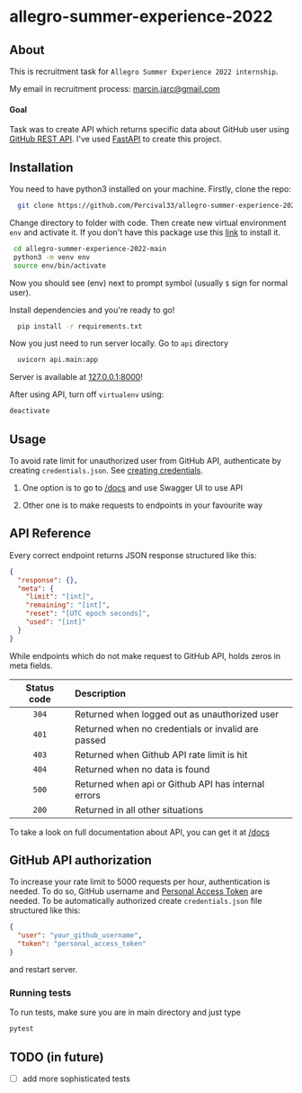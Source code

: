 # allegro-summer-experience-2022

## About

This is recruitment task for `Allegro Summer Experience 2022 internship`.

My email in recruitment process: [marcin.jarc@gmail.com](mailto:marcin.jarc@gmail.com)

#### Goal

Task was to create API which returns specific data about GitHub user using [GitHub REST API](https://docs.github.com/en/rest).
I've used [FastAPI](https://fastapi.tiangolo.com/) to create this project.

## Installation

You need to have python3 installed on your machine. Firstly, clone the repo:

```bash
  git clone https://github.com/Percival33/allegro-summer-experience-2022.git
```

Change directory to folder with code. Then create new virtual environment `env` and activate it. If you don't have this package use this [link](https://packaging.python.org/en/latest/guides/installing-using-pip-and-virtual-environments/) to install it.

```bash
 cd allegro-summer-experience-2022-main
 python3 -m venv env
 source env/bin/activate
```

Now you should see (env) next to prompt symbol (usually `$` sign for normal user).

Install dependencies and you're ready to go!

```bash
  pip install -r requirements.txt
```

Now you just need to run server locally. Go to `api` directory

```bash
  uvicorn api.main:app
```

Server is available at [127.0.0.1:8000](http://127.0.0.1:8000)!

After using API, turn off `virtualenv` using:

```bash
deactivate
```

## Usage

To avoid rate limit for unauthorized user from GitHub API, authenticate by creating `credentials.json`. See [creating credentials](#github-api-authorization).

1. One option is to go to [/docs](http://127.0.0.1:8000/docs) and use Swagger UI to use API

2. Other one is to make requests to endpoints in your favourite way

## API Reference

Every correct endpoint returns JSON response structured like this:

```json
{
  "response": {},
  "meta": {
    "limit": "[int]",
    "remaining": "[int]",
    "reset": "[UTC epoch seconds]",
    "used": "[int]"
  }
}
```

While endpoints which do not make request to GitHub API, holds zeros in meta fields.

| Status code | Description                                         |
|:-----------:|:----------------------------------------------------|
|    `304`    | Returned when logged out as unauthorized user       |
|    `401`    | Returned when no credentials or invalid are passed  |
|    `403`    | Returned when Github API rate limit is hit          |
|    `404`    | Returned when no data is found                      |
|    `500`    | Returned when api or Github API has internal errors |
|    `200`    | Returned in all other situations                    |

To take a look on full documentation about API, you can get it at [/docs](http://127.0.0.1:8000/docs)

## GitHub API authorization

To increase your rate limit to 5000 requests per hour, authentication is needed. To do so, GitHub username and [Personal Access Token](https://docs.github.com/en/authentication/keeping-your-account-and-data-secure/creating-a-personal-access-token) are needed. To be automatically authorized create `credentials.json` file structured like this:

```json
{
  "user": "your_github_username",
  "token": "personal_access_token"
}
```

and restart server.

### Running tests

To run tests, make sure you are in main directory and just type

```bash
pytest
```

## TODO (in future)

- [ ] add more sophisticated tests
